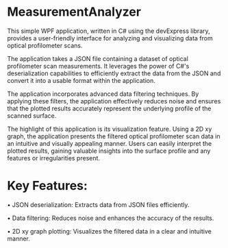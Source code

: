# MeasurementAnalyzer

This simple WPF application, written in C# using the devExpress library, provides a user-friendly interface for analyzing and visualizing data from optical profilometer scans.

The application takes a JSON file containing a dataset of optical profilometer scan measurements. It leverages the power of C#'s deserialization capabilities to efficiently extract the data from the JSON and convert it into a usable format within the application.

The application incorporates advanced data filtering techniques. By applying these filters, the application effectively reduces noise and ensures that the plotted results accurately represent the underlying profile of the scanned surface.

The highlight of this application is its visualization feature. Using a 2D xy graph, the application presents the filtered optical profilometer scan data in an intuitive and visually appealing manner. Users can easily interpret the plotted results, gaining valuable insights into the surface profile and any features or irregularities present.


# Key Features:


• JSON deserialization: Extracts data from JSON files efficiently.

• Data filtering: Reduces noise and enhances the accuracy of the results.

• 2D xy graph plotting: Visualizes the filtered data in a clear and intuitive manner.

